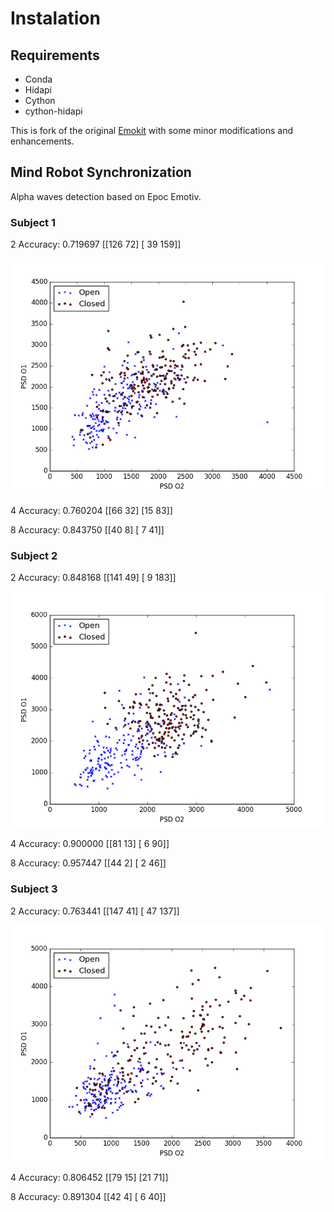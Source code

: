
# Instalation

## Requirements

* Conda
* Hidapi
* Cython
* cython-hidapi

This is fork of the original [Emokit](https://github.com/openyou/emokit) with some minor modifications and enhancements.

## Mind Robot Synchronization

Alpha waves detection based on Epoc Emotiv.

### Subject 1
2 Accuracy: 0.719697
 [[126  72]
 [ 39 159]]

![Alt text](/images/Subject1.png?raw=true "Subject 1")

4 Accuracy: 0.760204
 [[66 32]
 [15 83]]

8 Accuracy: 0.843750
 [[40  8]
 [ 7 41]]

### Subject 2
2 Accuracy: 0.848168
 [[141  49]
 [  9 183]]

![Alt text](/images/Subject2.png?raw=true "Subject 2")

4 Accuracy: 0.900000
 [[81 13]
 [ 6 90]]

8 Accuracy: 0.957447
 [[44  2]
  [ 2 46]]


### Subject 3

 2 Accuracy: 0.763441
 [[147  41]
 [ 47 137]]

![Alt text](/images/Subject3.png?raw=true "Subject 3")

4 Accuracy: 0.806452
 [[79 15]
 [21 71]]

8 Accuracy: 0.891304
 [[42  4]
 [ 6 40]]
